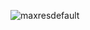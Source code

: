 ![maxresdefault](https://user-images.githubusercontent.com/81598922/121234939-21ca3580-c849-11eb-9974-437c1457e503.jpg)
